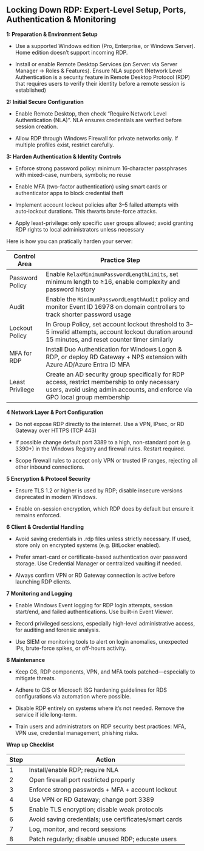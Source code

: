 ## Locking Down RDP: Expert-Level Setup, Ports, Authentication & Monitoring ##

**1: Preparation & Environment Setup**

- Use a supported Windows edition (Pro, Enterprise, or Windows Server). Home edition doesn’t support incoming RDP.

- Install or enable Remote Desktop Services (on Server: via Server Manager → Roles & Features). Ensure NLA support (Network Level Authentication  is a security feature in Remote Desktop Protocol (RDP) that requires users to verify their identity before a remote session is established)

**2: Initial Secure Configuration**

- Enable Remote Desktop, then check “Require Network Level Authentication (NLA)”. NLA ensures credentials are verified before session creation. 

- Allow RDP through Windows Firewall for private networks only. If multiple profiles exist, restrict carefully. 

**3: Harden Authentication & Identity Controls**

- Enforce strong password policy: minimum 16‑character passphrases with mixed-case, numbers, symbols; no reuse

- Enable MFA (two-factor authentication) using smart cards or authenticator apps to block credential theft

- Implement account lockout policies after 3–5 failed attempts with auto‑lockout durations. This thwarts brute-force attacks.

- Apply least-privilege: only specific user groups allowed; avoid granting RDP rights to local administrators unless necessary

Here is how you can pratically harden your server:

| Control Area     | Practice Step |
|------------------|---------------|
| Password Policy  | Enable `RelaxMinimumPasswordLengthLimits`, set minimum length to ≥16, enable complexity and password history |
| Audit            | Enable the `MinimumPasswordLengthAudit` policy and monitor Event ID 16978 on domain controllers to track shorter password usage |
| Lockout Policy   | In Group Policy, set account lockout threshold to 3–5 invalid attempts, account lockout duration around 15 minutes, and reset counter timer similarly |
| MFA for RDP      | Install Duo Authentication for Windows Logon & RDP, or deploy RD Gateway + NPS extension with Azure AD/Azure Entra ID MFA |
| Least Privilege  | Create an AD security group specifically for RDP access, restrict membership to only necessary users, avoid using admin accounts, and enforce via GPO local group membership |

**4 Network Layer & Port Configuration**

- Do not expose RDP directly to the internet. Use a VPN, IPsec, or RD Gateway over HTTPS (TCP 443)

- If possible change default port 3389 to a high, non-standard port (e.g. 3390+) in the Windows Registry and firewall rules. Restart required.

- Scope firewall rules to accept only VPN or trusted IP ranges, rejecting all other inbound connections.

**5 Encryption & Protocol Security**

- Ensure TLS 1.2 or higher is used by RDP; disable insecure versions deprecated in modern Windows.

- Enable on-session encryption, which RDP does by default but ensure it remains enforced.

**6 Client & Credential Handling**

- Avoid saving credentials in .rdp files unless strictly necessary. If used, store only on encrypted systems (e.g. BitLocker enabled).

- Prefer smart-card or certificate-based authentication over password storage. Use Credential Manager or centralized vaulting if needed.

- Always confirm VPN or RD Gateway connection is active before launching RDP clients.

**7 Monitoring and Logging**

- Enable Windows Event logging for RDP login attempts, session start/end, and failed authentications. Use built-in Event Viewer.

- Record privileged sessions, especially high-level administrative access, for auditing and forensic analysis.

- Use SIEM or monitoring tools to alert on login anomalies, unexpected IPs, brute-force spikes, or off-hours activity.

**8 Maintenance**

- Keep OS, RDP components, VPN, and MFA tools patched—especially to mitigate threats.

- Adhere to CIS or Microsoft ISG hardening guidelines for RDS configurations via automation where possible. 

- Disable RDP entirely on systems where it’s not needed. Remove the service if idle long-term.

- Train users and administrators on RDP security best practices: MFA, VPN use, credential management, phishing risks.

**Wrap up Checklist**

| Step | Action |
|------|--------|
| 1    | Install/enable RDP; require NLA |
| 2    | Open firewall port restricted properly |
| 3    | Enforce strong passwords + MFA + account lockout |
| 4    | Use VPN or RD Gateway; change port 3389 |
| 5    | Enable TLS encryption; disable weak protocols |
| 6    | Avoid saving credentials; use certificates/smart cards |
| 7    | Log, monitor, and record sessions |
| 8    | Patch regularly; disable unused RDP; educate users |

